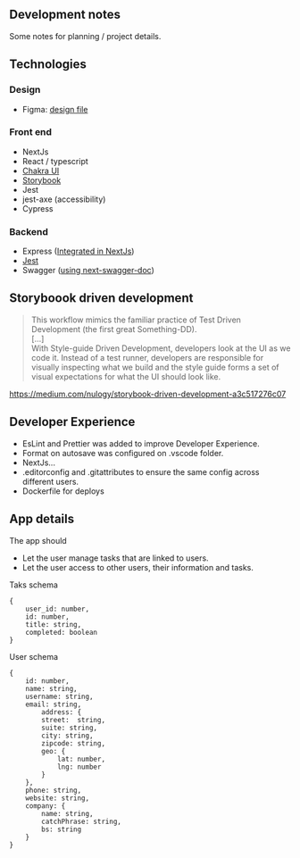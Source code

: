 ## Development notes
Some notes for planning / project details.

## Technologies

### Design
- Figma: [design file](https://www.figma.com/file/VPbui8MdihVElzLgtPgZcY/experiment-app-tasks?node-id=0%3A1)

### Front end
- NextJs
- React / typescript
- [Chakra UI](https://chakra-ui.com/)
- [Storybook](https://storybook.js.org/)
- Jest
- jest-axe (accessibility)
- Cypress

### Backend
- Express ([Integrated in NextJs](https://nextjs.org/docs/api-routes/introduction))
- [Jest](https://jestjs.io/)
- Swagger ([using next-swagger-doc](https://www.npmjs.com/package/next-swagger-doc))


## Storyboook driven development
> This workflow mimics the familiar practice of Test Driven Development (the first great Something-DD).
</br>[...]</br>
With Style-guide Driven Development, developers look at the UI as we code it. Instead of a test runner, developers are responsible for visually inspecting what we build and the style guide forms a set of visual expectations for what the UI should look like.

https://medium.com/nulogy/storybook-driven-development-a3c517276c07

## Developer Experience
- EsLint and Prettier was added to improve Developer Experience.
- Format on autosave was configured on .vscode folder.
- NextJs...
- .editorconfig and .gitattributes to ensure the same config across different users.
- Dockerfile for deploys

## App details
The app should
- Let the user manage tasks that are linked to users.
- Let the user access to other users, their information and tasks.

Taks schema
```
{
    user_id: number,
    id: number,
    title: string,
    completed: boolean
}
```

User schema
```
{
    id: number,
    name: string,
    username: string,
    email: string,
        address: {
        street:  string,
        suite: string,
        city: string,
        zipcode: string,
        geo: {
            lat: number,
            lng: number
        }
    },
    phone: string,
    website: string,
    company: {
        name: string,
        catchPhrase: string,
        bs: string
    }
}
```
